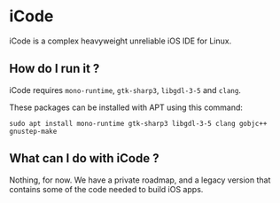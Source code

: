 ﻿# iCode
iCode is a complex heavyweight unreliable iOS IDE for Linux.

## How do I run it ?
iCode requires `mono-runtime`, `gtk-sharp3`, `libgdl-3-5` and `clang`. 

These packages can be installed with APT using this command:

`sudo apt install mono-runtime gtk-sharp3 libgdl-3-5 clang gobjc++ gnustep-make`

## What can I do with iCode ?
Nothing, for now. We have a private roadmap, and a legacy version that contains some of the code needed to build iOS apps.

